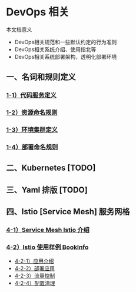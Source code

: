 
# DevOps 相关

本文档意义
* DevOps相关规范和一些默认约定的行为准则
* DevOps相关系统介绍、使用指北等
* DevOps相关系统部署架构，透明化部署环境

## 一、名词和规则定义
### [1-1）代码服务定义](01-code-and-deploy/code-code-base-service-version-rule.md)
### [1-2）资源命名规则](01-code-and-deploy/resources_name_rule.md)
### [1-3）环境集群定义](01-code-and-deploy/deploy_env.md)
### [1-4）部署命名规则](01-code-and-deploy/deploy_name_rule.md)


## 二、Kubernetes [TODO]

## 三、Yaml 排版 [TODO]

## 四、Istio [Service Mesh] 服务网格
### [4-1）Service Mesh Istio 介绍](04-service-mesh-istio/istio-intro.md)
### [4-2）Istio 使用样例 BookInfo](04-service-mesh-istio/istio-book-info-demo.md)

* [4-2-1）应用介绍](04-service-mesh-istio/istio-book-info-demo.md)
* [4-2-2）部署应用](04-service-mesh-istio/istio-book-info-demo-apply-app.md)
* [4-2-3）流量控制](04-service-mesh-istio/istio-book-info-demo-traffic-management.md)
* [4-2-4）配置清理](04-service-mesh-istio/istio-book-info-demo-clean.md)
